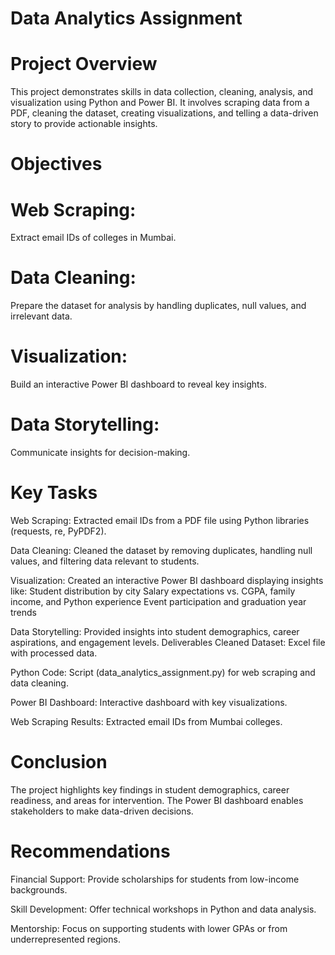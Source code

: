 # Data Analytics Assignment

# Project Overview
This project demonstrates skills in data collection, cleaning, analysis, and visualization using Python and Power BI. It involves scraping data from a PDF, cleaning the dataset, creating visualizations, and telling a data-driven story to provide actionable insights.

# Objectives
# Web Scraping: 
Extract email IDs of colleges in Mumbai.
# Data Cleaning:
Prepare the dataset for analysis by handling duplicates, null values, and irrelevant data.
# Visualization: 
Build an interactive Power BI dashboard to reveal key insights.
# Data Storytelling:
Communicate insights for decision-making.

# Key Tasks
Web Scraping: Extracted email IDs from a PDF file using Python libraries (requests, re, PyPDF2).

Data Cleaning: Cleaned the dataset by removing duplicates, handling null values, and filtering data relevant to students.

Visualization: Created an interactive Power BI dashboard displaying insights like:
Student distribution by city
Salary expectations vs. CGPA, family income, and Python experience
Event participation and graduation year trends

Data Storytelling: Provided insights into student demographics, career aspirations, and engagement levels.
Deliverables
Cleaned Dataset: Excel file with processed data.

Python Code: Script (data_analytics_assignment.py) for web scraping and data cleaning.

Power BI Dashboard: Interactive dashboard with key visualizations.

Web Scraping Results: Extracted email IDs from Mumbai colleges.

# Conclusion
The project highlights key findings in student demographics, career readiness, and areas for intervention. The Power BI dashboard enables stakeholders to make data-driven decisions.

# Recommendations
Financial Support: Provide scholarships for students from low-income backgrounds.

Skill Development: Offer technical workshops in Python and data analysis.

Mentorship: Focus on supporting students with lower GPAs or from underrepresented regions.
